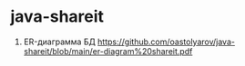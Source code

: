 # java-shareit
1. ER-диаграмма БД https://github.com/oastolyarov/java-shareit/blob/main/er-diagram%20shareit.pdf
